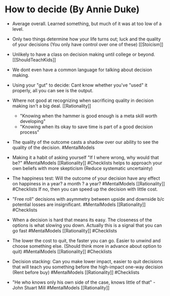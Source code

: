 # How to decide (By Annie Duke)

- Average overall. Learned something, but much of it was at too low of a level.

- Only two things determine how your life turns out; luck and the quality of your decisions (You only have control over one of these) [[Stoicism]]

- Unlikely to have a class on decision making until college or beyond. [[ShouldTeachKids]]

- We dont even have a common language for talking about decision making.

- Using your "gut" to decide: Cant know whether you've "used" it properly, all you can see is the output.

- Where not good at recognizing when sacrificing quality in decision making isn't a big deal. [[Rationality]]
   - "Knowing when the hammer is good enough is a meta skill worth developing"
   - "Knowing when its okay to save time is part of a good decision process"

- The quality of the outcome casts a shadow over our ability to see the quality of the decision. #MentalModels

- Making it a habit of asking yourself "If I where wrong, why would that be?"  #MentalModels [[Rationality]] #Checklists
    helps to approach your own beliefs with more skepticism (Reduce systematic uncertainty)

- The happiness test: Will the outcome of your decision have any effect on happiness in a year? a month ? a year? #MentalModels [[Rationality]] #Checklists
  If no, then you can speed up the decision with little cost.

- "Free roll" decisions with asymmetry between upside and downside b/c potential losses are insignificant. #MentalModels [[Rationality]] #Checklists

- When a decision is hard that means its easy. The closeness of the options is what slowing you down. Actually this is a signal that you can go fast #MentalModels [[Rationality]] #Checklists


- The lower the cost to quit, the faster you can go. Easier to unwind and choose something else. (Should think more in advance about option to quit) #MentalModels [[Rationality]] #Checklists
 
- Decision stacking: Can you make lower impact, easier to quit decisions that will teach you something before the high-impact one-way decision (Rent before buy) #MentalModels [[Rationality]] #Checklists

- "He who knows only his own side of the case, knows little of that" - John Stuart Mill #MentalModels [[Rationality]] 
